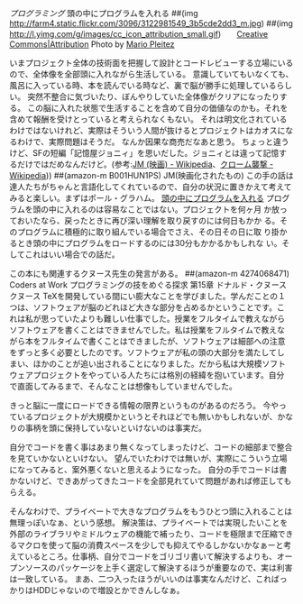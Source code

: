 *プログラミング* 頭の中にプログラムを入れる
 ##(img http://farm4.static.flickr.com/3096/3122981549_3b5cde2dd3_m.jpg)
 ##(img http://l.yimg.com/g/images/cc_icon_attribution_small.gif)　　[Creative Commons|Attribution](http://creativecommons.org/licenses/by/2.0/) Photo by [Mario Pleitez](http://www.flickr.com/photos/alfinaldeesteviaje/)

いまプロジェクト全体の技術面を把握して設計とコードレビューする立場にいるので、全体像を全部頭に入れながら生活している。
意識していてもいなくても、風呂に入っている時、本を読んでいる時など、裏で脳が勝手に処理しているらしい。
突然不整合に気づいたり、ぼんやりしていた全体像がクリアになったりする。
この脳に入れた状態で生活することを含めて自分の価値なのかも。それを含めて報酬を受けとっていると考えられなくもない。
それは明文化されているわけではないけれど、実際はそういう人間が抜けるとプロジェクトはカオスになるわけで、実際問題はそうだ。
なんか因果な商売だなあと思う。
ちょっと違うけど、SFの短編「記憶屋ジョニィ」を思いだした。ジョニィとは違って記憶するだけではだめなんだけど。(参考:[JM (映画) - Wikipedia](http://ja.wikipedia.org/wiki/JM_(映画))、[クローム襲撃 - Wikipedia](http://ja.wikipedia.org/wiki/クローム襲撃)))
 ##(amazon-m B001HUN1PS) JM(映画化されたもの)
この手の話は達人たちがちゃんと言語化してくれているので、自分の状況に置きかえて考えて
みると楽しい。まずはポール・グラハム。
 [頭の中にプログラムを入れる](http://www.aoky.net/articles/paul_graham/head.htm)
 プログラムを頭の中に入れるのは容易なことではない。プロジェクトを何ヶ月
 か放っておいたなら、戻ったときに再び深い理解を取り戻すのには何日もかか
 る。そのプログラムに積極的に取り組んでいる場合でさえ、その日その日に取
 り掛かるとき頭の中にプログラムをロードするのには30分もかかるかもしれな
 い。そしてこれはいい場合での話だ。

この本にも関連するクヌース先生の発言がある。
 ##(amazon-m 4274068471) Coders at Work プログラミングの技をめぐる探求
 第15章 ドナルド・クヌース
 クヌース TeXを開発している間にい膨大なことを学びました。学んだことの１
 つは、ソフトウェアが脳のどれほど大きな部分を占めるかということです。こ
 れは私が思っていたよりも難しい仕事でした。授業をフルタイムで教えながら
 ソフトウェアを書くことはできませんでした。私は授業をフルタイムで教えな
 がら本をフルタイムで書くことはできましたが、ソフトウェアは細部への注意
 をずっと多く必要としたのです。ソフトウェアが私の頭の大部分を満たしてし
 まい、ほかのことが追い出されることになりました。だから私は大規模ソフト
 ウェアプロジェクトをやっている人たちには格別の経緯を抱いています。自分
 で直面してみるまで、そんなことは想像もしていませんでした。

きっと脳に一度にロードできる情報の限界というものがあるのだろう。
今やっているプロジェクトが大規模かというとそれほどでも無いかもしれないが、かなりの事柄を頭に保持していないといけないのは事実だ。

自分でコードを書く事はあまり無くなってしまったけど、コードの細部まで整合を見ていかないといけない。
望んでいたわけでは無いが、実際にこういう立場になってみると、案外悪くないと思えるようになった。
自分の手でコードは書かないけど、できあがってきたコードを全部見れていて問題があれば修正してもらえる。

そんなわけで、プライベートで大きなプログラムをもうひとつ頭に入れることは無理っぽいなぁ、という感想。
解決策は、プライベートでは実現したいことを外部のライブラリやミドルウェアの機能で補ったり、コードを極限まで圧縮できるマクロを使って脳の消費スペースを少しでも抑えてやるしかないかなぁーと考えているところ。仕事柄、自分でコードをゴリゴリ書いて解決するよりも、オープンソースのパッケージを上手く選定して解決するほうが重要なので、実は利害は一致している。
まあ、二つ入ったほうがいいのは事実なんだけど、こればっかりはHDDじゃないので増設とかできんしなぁ。
